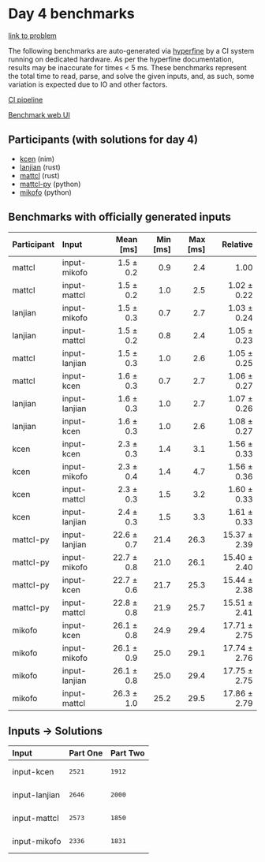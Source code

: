 # Day 4 benchmarks

[link to problem](https://adventofcode.com/2024/day/4)

The following benchmarks are auto-generated via
[hyperfine](https://github.com/sharkdp/hyperfine) by a CI system running on
dedicated hardware. As per the hyperfine documentation, results may be
inaccurate for times < 5 ms. These benchmarks represent the total time to read,
parse, and solve the given inputs, and, as such, some variation is expected due
to IO and other factors.

[CI pipeline](http://ci.papercode.net:8080/teams/main/pipelines/aoc2024)

[Benchmark web UI](https://aoc.ancalagon.black)


## Participants (with solutions for day 4)

- [kcen](https://github.com/kcen/aoc2024) (nim)
- [lanjian](https://github.com/lanjian/aoc-2024) (rust)
- [mattcl](https://github.com/mattcl/aoc2024) (rust)
- [mattcl-py](https://github.com/mattcl/aoc2024-py) (python)
- [mikofo](https://github.com/mikofo/aoc2024) (python)


## Benchmarks with officially generated inputs

| Participant | Input | Mean [ms] | Min [ms] | Max [ms] | Relative |
|:---|:---|---:|---:|---:|---:|
| mattcl | input-mikofo | 1.5 ± 0.2 | 0.9 | 2.4 | 1.00 |
| mattcl | input-mattcl | 1.5 ± 0.2 | 1.0 | 2.5 | 1.02 ± 0.22 |
| lanjian | input-mikofo | 1.5 ± 0.3 | 0.7 | 2.7 | 1.03 ± 0.24 |
| lanjian | input-mattcl | 1.5 ± 0.2 | 0.8 | 2.4 | 1.05 ± 0.23 |
| mattcl | input-lanjian | 1.5 ± 0.3 | 1.0 | 2.6 | 1.05 ± 0.25 |
| mattcl | input-kcen | 1.6 ± 0.3 | 0.7 | 2.7 | 1.06 ± 0.27 |
| lanjian | input-lanjian | 1.6 ± 0.3 | 1.0 | 2.7 | 1.07 ± 0.26 |
| lanjian | input-kcen | 1.6 ± 0.3 | 1.0 | 2.6 | 1.08 ± 0.27 |
| kcen | input-kcen | 2.3 ± 0.3 | 1.4 | 3.1 | 1.56 ± 0.33 |
| kcen | input-mikofo | 2.3 ± 0.4 | 1.4 | 4.7 | 1.56 ± 0.36 |
| kcen | input-mattcl | 2.3 ± 0.3 | 1.5 | 3.2 | 1.60 ± 0.33 |
| kcen | input-lanjian | 2.4 ± 0.3 | 1.5 | 3.3 | 1.61 ± 0.33 |
| mattcl-py | input-lanjian | 22.6 ± 0.7 | 21.4 | 26.3 | 15.37 ± 2.39 |
| mattcl-py | input-mikofo | 22.7 ± 0.8 | 21.0 | 26.1 | 15.40 ± 2.40 |
| mattcl-py | input-kcen | 22.7 ± 0.6 | 21.7 | 25.3 | 15.44 ± 2.38 |
| mattcl-py | input-mattcl | 22.8 ± 0.8 | 21.9 | 25.7 | 15.51 ± 2.41 |
| mikofo | input-kcen | 26.1 ± 0.8 | 24.9 | 29.4 | 17.71 ± 2.75 |
| mikofo | input-mikofo | 26.1 ± 0.9 | 25.0 | 29.1 | 17.74 ± 2.76 |
| mikofo | input-lanjian | 26.1 ± 0.8 | 25.0 | 29.4 | 17.75 ± 2.75 |
| mikofo | input-mattcl | 26.3 ± 1.0 | 25.2 | 29.5 | 17.86 ± 2.79 |


## Inputs -> Solutions

| Input | Part One | Part Two |
|:---|:---|:---|
|input-kcen|<pre>2521</pre>|<pre>1912</pre>|
|input-lanjian|<pre>2646</pre>|<pre>2000</pre>|
|input-mattcl|<pre>2573</pre>|<pre>1850</pre>|
|input-mikofo|<pre>2336</pre>|<pre>1831</pre>|